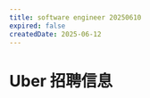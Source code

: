 ```yaml
---
title: software engineer 20250610
expired: false
createdDate: 2025-06-12
---
```


# Uber 招聘信息

<JobPostingTable job-posting-json-path="uber/data/software-engineer-20250610.json" />
